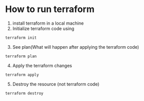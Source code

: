 # How to run terraform

1. install terraform in a local machine
2. Initialize terraform code using

```
terraform init
```

3. See plan(What will happen after applying the terraform code)

```
terraform plan
```

4. Apply the terraform changes

```
terraform apply
```

5. Destroy the resource (not terraform code)

```
terraform destroy
```
